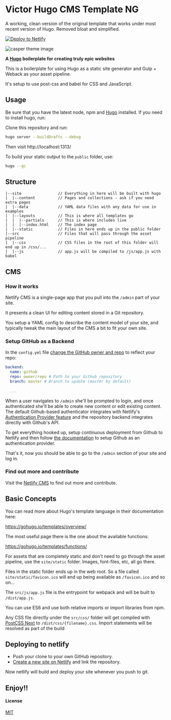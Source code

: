 # Victor Hugo CMS Template NG

A working, clean version of the original template that works under most recent version of Hugo. Removed bloat and simplified.

<!-- Markdown snippet -->
[![Deploy to Netlify](https://www.netlify.com/img/deploy/button.svg)](https://app.netlify.com/start/deploy?repository=https://github.com/fluential/casper-cms-template-ng)

![casper theme image](https://s3-us-west-1.amazonaws.com/publis-brian-images/casper.jpg)

**A [Hugo](http://gohugo.io/) boilerplate for creating truly epic websites**

This is a boilerplate for using Hugo as a static site generator and Gulp + Weback as your
asset pipeline.

It's setup to use post-css and babel for CSS and JavaScript.

## Usage
Be sure that you have the latest node, npm and [Hugo](https://gohugo.io/overview/installing/) installed. If you need to install hugo, run:

Clone this repository and run:

```bash
hugo server --buildDrafts --debug
```

Then visit http://localhost:1313/

To build your static output to the `public` folder, use:

```bash
hugo --gc
```

## Structure

```
|--site                // Everything in here will be built with hugo
|  |--content          // Pages and collections - ask if you need extra pages
|  |--data             // YAML data files with any data for use in examples
|  |--layouts          // This is where all templates go
|  |  |--partials      // This is where includes live
|  |  |--index.html    // The index page
|  |--static           // Files in here ends up in the public folder
|--src                 // Files that will pass through the asset pipeline
|  |--css              // CSS files in the root of this folder will end up in /css/...
|  |--js               // app.js will be compiled to /js/app.js with babel
```
## CMS

### How it works

Netlify CMS is a single-page app that you pull into the `/admin` part of your site.

It presents a clean UI for editing content stored in a Git repository.

You setup a YAML config to describe the content model of your site, and typically
tweak the main layout of the CMS a bit to fit your own site.

### Setup GitHub as a Backend

In the `config.yml` file [change the GitHub owner and repo](https://github.com/bdougie/strata-cms-template/blob/master/site/static/admin/config.yml#L3) to reflect your repo:

```yaml
backend:
  name: github
  repo: owner/repo # Path to your Github repository
  branch: master # Branch to update (master by default)
  
  ...
```
When a user navigates to `/admin` she'll be prompted to login, and once authenticated
she'll be able to create new content or edit existing content.
The default Github-based authenticator integrates with Netlify's [Authentication Provider feature](https://www.netlify.com/docs/authentication-providers) and the repository
backend integrates directly with Github's API.

To get everything hooked up, setup continuous deployment from Github to Netlify
and then follow [the documentation](https://www.netlify.com/docs/authentication-providers)
to setup Github as an authentication provider.

That's it, now you should be able to go to the `/admin` section of your site and
log in.

### Find out more and contribute

Visit the [Netlify CMS](https://github.com/netlify/netlify-cms/) to find out more and contribute. 

## Basic Concepts

You can read more about Hugo's template language in their documentation here:

https://gohugo.io/templates/overview/

The most useful page there is the one about the available functions:

https://gohugo.io/templates/functions/

For assets that are completely static and don't need to go through the asset pipeline,
use the `site/static` folder. Images, font-files, etc, all go there.

Files in the static folder ends up in the web root. So a file called `site/static/favicon.ico`
will end up being available as `/favicon.ico` and so on...

The `src/js/app.js` file is the entrypoint for webpack and will be built to `/dist/app.js`.

You can use ES6 and use both relative imports or import libraries from npm.

Any CSS file directly under the `src/css/` folder will get compiled with [PostCSS Next](http://cssnext.io/)
to `/dist/css/{filename}.css`. Import statements will be resolved as part of the build

## Deploying to netlify

- Push your clone to your own GitHub repository.
- [Create a new site on Netlify](https://app.netlify.com/start) and link the repository.

Now netlify will build and deploy your site whenever you push to git.

##  Enjoy!!

#### License

[MIT](LICENSE)
